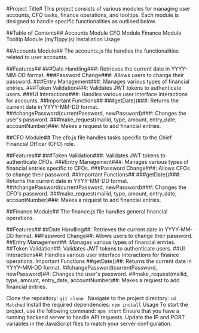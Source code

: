 #Project Title#
This project consists of various modules for managing user accounts, CFO tasks, finance operations, and tooltips. Each module is designed to handle specific functionalities as outlined below.

##Table of Contents##
Accounts Module
CFO Module
Finance Module
Tooltip Module (myTippy.js)
Installation
Usage

##Accounts Module##
The accounts.js file handles the functionalities related to user accounts.

##Features##
###Date Handling###: Retrieves the current date in YYYY-MM-DD format.
###Password Change###: Allows users to change their password.
###Entry Management###: Manages various types of financial entries.
###Token Validation###: Validates JWT tokens to authenticate users.
###UI Interactions###: Handles various user interface interactions for accounts.
##Important Functions##
###getDate()###: Returns the current date in YYYY-MM-DD format.
###changePassword(currentPassword, newPassword)###: Changes the user's password.
###make_request(mailid, type, amount, entry_date, accountNumber)###: Makes a request to add financial entries.

##CFO Module##
The cfo.js file handles tasks specific to the Chief Financial Officer (CFO) role.

##Features##
###Token Validation###: Validates JWT tokens to authenticate CFOs.
###Entry Management###: Manages various types of financial entries specific to CFOs.
###Password Change###: Allows CFOs to change their password.
##Important Functions##
###getDate()###: Returns the current date in YYYY-MM-DD format.
###changePassword(currentPassword, newPassword)###: Changes the CFO's password.
###make_request(mailid, type, amount, entry_date, accountNumber)###: Makes a request to add financial entries.

##Finance Module##
The finance.js file handles general financial operations.

##Features##
##Date Handling##: Retrieves the current date in YYYY-MM-DD format.
##Password Change##: Allows users to change their password.
##Entry Management##: Manages various types of financial entries.
##Token Validation##: Validates JWT tokens to authenticate users.
##UI Interactions##: Handles various user interface interactions for finance operations.
Important Functions
##getDate()##: Returns the current date in YYYY-MM-DD format.
##changePassword(currentPassword, newPassword)##: Changes the user's password.
##make_request(mailid, type, amount, entry_date, accountNumber)##: Makes a request to add financial entries.

Clone the repository:
`git clone `
Navigate to the project directory:
`cd Matched`
Install the required dependencies:
`npm install`
Usage
To start the project, use the following command:
`npm start`
Ensure that you have a running backend server to handle API requests. Update the IP and PORT variables in the JavaScript files to match your server configuration.
